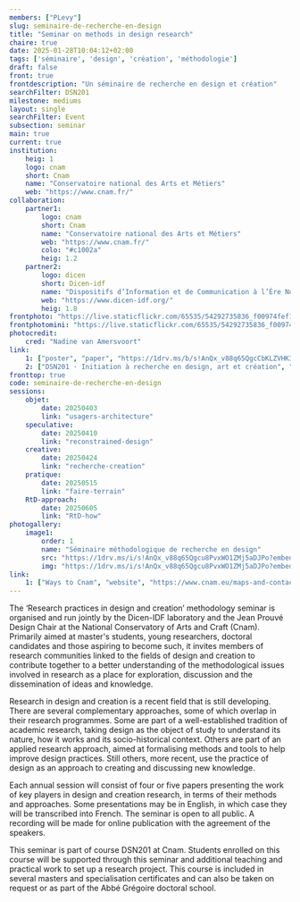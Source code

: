 ```yaml
---
members: ["PLevy"]
slug: seminaire-de-recherche-en-design
title: "Seminar on methods in design research"
chaire: true
date: 2025-01-28T10:04:12+02:00
tags: ['séminaire', 'design', 'création', 'méthodologie']
draft: false
front: true
frontdescription: "Un séminaire de recherche en design et création"
searchFilter: DSN201
milestone: mediums
layout: single
searchFilter: Event
subsection: seminar
main: true
current: true
institution:
    heig: 1
    logo: cnam
    short: Cnam
    name: "Conservatoire national des Arts et Métiers"
    web: "https://www.cnam.fr/"
collaboration:
    partner1:
        logo: cnam
        short: Cnam
        name: "Conservatoire national des Arts et Métiers"
        web: "https://www.cnam.fr/"
        colo: "#c1002a"
        heig: 1.2
    partner2:
        logo: dicen
        short: Dicen-idf
        name: "Dispositifs d’Information et de Communication à l’Ère Numérique – Paris, Ile de France (EA 7339)"
        web: "https://www.dicen-idf.org/"
        heig: 1.8
frontphoto: "https://live.staticflickr.com/65535/54292735836_f00974fef1_b.jpg"
frontphotomini: "https://live.staticflickr.com/65535/54292735836_f00974fef1.jpg"
photocredit: 
    cred: "Nadine van Amersvoort"
link:
    1: ["poster", "paper", "https://1drv.ms/b/s!AnQx_v88q65QgcCbKLZVHK3YRuvCaps?e=SzwP9D"]
    2: ["DSN201 · Initiation à recherche en design, art et création", "website", "http://localhost:1313/teaching/initiation-a-la-recherche-en-design-art-creation/"]
fronttop: true
code: seminaire-de-recherche-en-design
sessions:
    objet:
        date: 20250403
        link: "usagers-architecture"
    speculative:
        date: 20250410
        link: "reconstrained-design"
    creative:
        date: 20250424
        link: "recherche-creation"
    pratique:
        date: 20250515
        link: "faire-terrain"
    RtD-approach:
        date: 20250605
        link: "RtD-how"
photogallery:
    image1:
        order: 1
        name: "Séminaire méthodologique de recherche en design"
        src: "https://1drv.ms/i/s!AnQx_v88q65Qgcu8PvxWO1ZMj5aDJPo?embed=1&width=400"
        img: "https://1drv.ms/i/s!AnQx_v88q65Qgcu8PvxWO1ZMj5aDJPo?embed=1&width=1413"
link: 
    1: ["Ways to Cnam", "website", "https://www.cnam.eu/maps-and-contacts/"]
---
```

The ‘Research practices in design and creation’ methodology seminar is organised and run jointly by the Dicen-IDF laboratory and the Jean Prouvé Design Chair at the National Conservatory of Arts and Craft (Cnam). Primarily aimed at master's students, young researchers, doctoral candidates and those aspiring to become such, it invites members of research communities linked to the fields of design and creation to contribute together to a better understanding of the methodological issues involved in research as a place for exploration, discussion and the dissemination of ideas and knowledge.

Research in design and creation is a recent field that is still developing. There are several complementary approaches, some of which overlap in their research programmes. Some are part of a well-established tradition of academic research, taking design as the object of study to understand its nature, how it works and its socio-historical context. Others are part of an applied research approach, aimed at formalising methods and tools to help improve design practices. Still others, more recent, use the practice of design as an approach to creating and discussing new knowledge.

Each annual session will consist of four or five papers presenting the work of key players in design and creation research, in terms of their methods and approaches. Some presentations may be in English, in which case they will be transcribed into French. 
The seminar is open to all public. A recording will be made for online publication with the agreement of the speakers.

This seminar is part of course DSN201 at Cnam. Students enrolled on this course will be supported through this seminar and additional teaching and practical work to set up a research project. This course is included in several masters and specialisation certificates and can also be taken on request or as part of the Abbé Grégoire doctoral school.